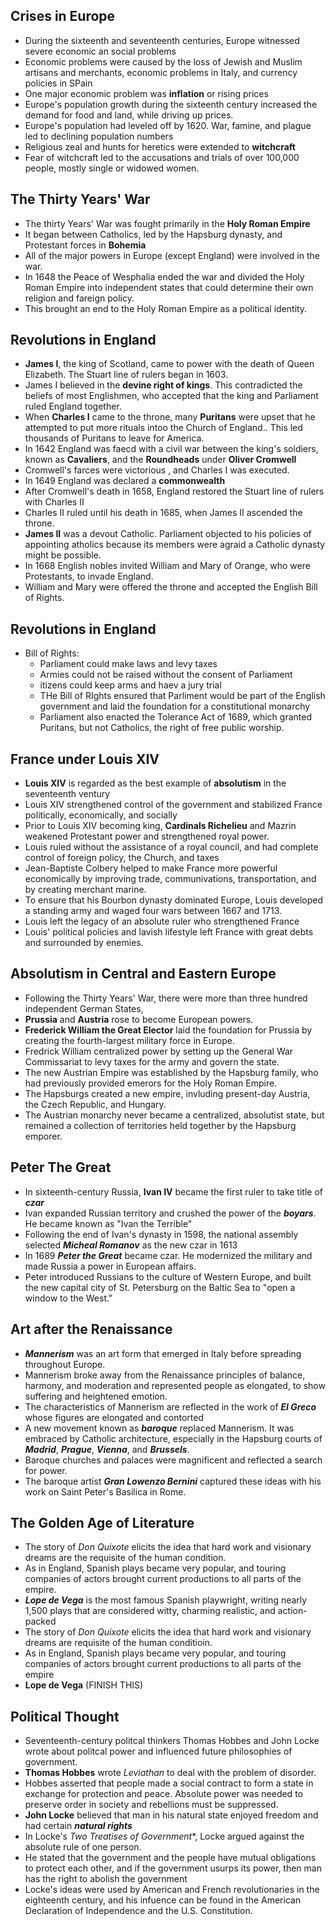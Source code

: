 ## Crises in Europe
* During the sixteenth and seventeenth centuries, Europe witnessed severe economic an social problems
* Economic problems were caused by the loss of Jewish and Muslim artisans and merchants, economic problems in Italy, and currency policies in SPain
* One major economic problem was **inflation** or rising prices
* Europe's population growth during the sixteenth century increased the demand for food and land, while driving up prices.
* Europe's population had leveled off by 1620. War, famine, and plague led to declining population numbers
* Religious zeal and hunts for heretics were extended to **witchcraft**
* Fear of witchcraft led to the accusations and trials of over 100,000 people, mostly single or widowed women.
## The Thirty Years' War
* The thirty Years' War was fought primarily in the **Holy Roman Empire**
* It began between Catholics, led by the Hapsburg dynasty, and Protestant forces in **Bohemia**
* All of the major powers in Europe (except England) were involved in the war.
* In 1648 the Peace of Wesphalia ended the war and divided the Holy Roman Empire into independent states that could determine their own religion and fareign policy.
* This brought an end to the Holy Roman Empire as a political identity.
## Revolutions in England
* **James I**, the king of Scotland, came to power with the death of Queen Elizabeth. The Stuart line of rulers began in 1603.
* James I believed in the **devine right of kings**. This contradicted the beliefs of most Englishmen, who accepted that the king and Parliament ruled England together.
* When **Charles I** came to the throne, many **Puritans** were upset that he attempted to put more rituals intoo the Church of England.. This led thousands of Puritans to leave for America.
* In 1642 England was faecd with a civil war between the king's soldiers, known as **Cavaliers**, and the **Roundheads** under **Oliver Cromwell**
* Cromwell's farces were victorious , and Charles I was executed.
* In 1649 England was declared a **commonwealth**
* After Cromwell's death in 1658, England restored the Stuart line of rulers with Charles II
* Charles II ruled until his death in 1685, when James II ascended the throne.
* **James II** was a devout Catholic. Parliament objected to his policies of appointing atholics because its members were agraid a Catholic dynasty might be possible.
* In 1668 English nobles invited William and Mary of Orange, who were Protestants, to invade England.
* William and Mary were offered the throne and accepted the English Bill of Rights.
## Revolutions in England
* Bill of Rights:
  - Parliament could make laws and levy taxes
  - Armies could not be raised without the consent of Parliament
  - itizens could keep arms and haev a jury trial
  * THe Bill of RIghts ensured that Parliment would be part of the English government and laid the foundation for a constitutional monarchy
  * Parliament also enacted the Tolerance Act of 1689, which granted Puritans, but not Catholics, the right of free public worship.
## France under Louis XIV
* **Louis XIV** is regarded as the best example of **absolutism** in the seventeenth ventury
* Louis XIV strengthened control of the government and stabilized France politically, economically, and socially
* Prior to Louis XIV becoming king, **Cardinals Richelieu** and Mazrin weakened Protestant power and strengthened royal power.
* Louis ruled without the assistance of a royal council, and had complete control of foreign policy, the Church, and taxes
* Jean-Baptiste Colbery helped to make France more powerful economically by improving trade, communivations, transportation, and by creating merchant marine.
* To ensure that his Bourbon dynasty dominated Europe, Louis developed a standing army and waged four wars between 1667 and 1713.
* Louis left the legacy of an absolute ruler who strengthened France
* Louis' political policies and lavish lifestyle left France with great debts and surrounded by enemies.
## Absolutism in Central and Eastern Europe
* Following the Thirty Years' War, there were more than three hundred independent German States,
* **Prussia** and **Austria** rose to become European powers.
* **Frederick William the Great Elector** laid the foundation for Prussia by creating the fourth-largest military force in Europe.
* Fredrick William centralized power by setting up the General War Commissariat to levy taxes for the army and govern the state.
* The new Austrian Empire was established by the Hapsburg family, who had previously provided emerors for the Holy Roman Empire.
* The Hapsburgs created a new empire, invluding present-day Austria, the Czech Republic, and Hungary.
* The Austrian monarchy never became a centralized, absolutist state, but remained a collection of territories held together by the Hapsburg emporer.
## Peter The Great
* In sixteenth-century Russia, **Ivan IV** became the first ruler to take title of ***czar***
* Ivan expanded Russian territory and crushed the power of the ***boyars***. He became known as "Ivan the Terrible"
* Following the end of Ivan's dynasty in 1598, the national assembly selected ***Micheal Romanov*** as the new czar in 1613
* In 1689 ***Peter the Great*** became czar. He modernized the military and made Russia a power in European affairs.
* Peter introduced Russians to the culture of Western Europe, and built the new capital city of St. Petersburg on the Baltic Sea to "open a window to the West."
## Art after the Renaissance
* ***Mannerism*** was an art form that emerged in Italy before spreading throughout Europe.
* Mannerism broke away from the Renaissance principles of balance, harmony, and moderation and represented people as elongated, to show suffering and heightened emotion.
* The characteristics of Mannerism are reflected in the work of ***El Greco*** whose figures are elongated and contorted
* A new movement known as ***baroque*** replaced Mannerism. It was embraced by Catholic architecture, especially in the Hapsburg courts of ***Madrid***, ***Prague***, ***Vienna***, and ***Brussels***.
* Baroque churches and palaces were magnificent and reflected a search for power.
* The baroque artist ***Gran Lowenzo Bernini*** captured these ideas with his work on Saint Peter's Basilica in Rome.
## The Golden Age of Literature
* The story of *Don Quixote* elicits the idea that hard work and visionary dreams are the requisite of the human condition.
* As in England, Spanish plays became very popular, and touring companies of actors brought current productions to all parts of the empire.
* ***Lope de Vega*** is the most famous Spanish playwright, writing nearly 1,500 plays that are considered witty, charming realistic, and action-packed
* The story of *Don Quixote* elicits the idea that hard work and visionary dreams are requisite of the human conditioin.
* As in England, Spanish plays became very popular, and touring companies of actors brought current productions to all parts of the empire
* **Lope de Vega** (FINISH THIS)
## Political Thought
* Seventeenth-century politcal thinkers Thomas Hobbes and John Locke wrote about politcal power and influenced future philosophies of government.
* **Thomas Hobbes** wrote *Leviathan* to deal with the problem of disorder.
* Hobbes asserted that people made a social contract to form a state in exchange for protection and peace. Absolute power was needed to preserve order in society and rebellions must be suppressed.
* **John Locke** believed that man in his natural state enjoyed freedom and had certain ***natural rights***
* In Locke's *Two Treatises of Government**, Locke argued against the absolute rule of one person.
* He stated that the government and the people have mutual obligations to protect each other, and if the government usurps its power, then man has the right to abolish the government
* Locke's ideas were used by American and French revolutionaries in the eighteenth century, and his infuence can be found in the American Declaration of Independence and the U.S. Constitution. 
